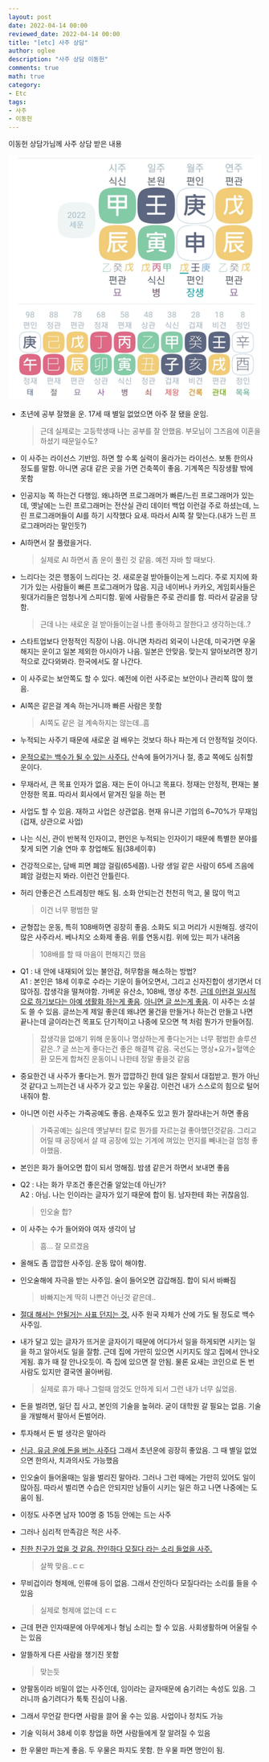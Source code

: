 ```yaml
---
layout: post
date: 2022-04-14 00:00
reviewed_date: 2022-04-14 00:00
title: "[etc] 사주 상담"
author: oglee
description: "사주 상담 이동헌"
comments: true
math: true
category:
- Etc
tags:
- 사주
- 이동헌
---
```


이동헌 상담가님께 사주 상담 받은 내용
<!--more-->

<span class='centered_small'>![dataset](/assets/img/saju/my.jpg)</span>

- 초년에 공부 잘했을 운. 17세 때 별일 없었으면 아주 잘 됐을 운임.
    > 근데 실제로는 고등학생때 나는 공부를 잘 안했음. 부모님이 그즈음에 이혼을 하셨기 때문일수도?

- 이 사주는 라이선스 기반임. 하면 할 수록 실력이 올라가는 라이선스. 보통 한의사 정도를 말함. 아니면 공대 같은 곳을 가면 건축쪽이 좋음. 기계쪽은 직장생활 밖에 못함
- 인공지능 쪽 하는건 다행임. 왜냐하면 프로그래머가 빠른/느린 프로그래머가 있는데, 옛날에는 느린 프로그래머는 전산실 관리 데이터 백업 이런걸 주로 하셨는데, 느린 프로그래머들이 AI를 하기 시작했다 요새. 따라서 AI쪽 잘 맞는다.(내가 느린 프로그래머라는 말인듯?)
- AI하면서 잘 풀렸을거다.
    > 실제로 AI 하면서 좀 운이 풀린 것 같음. 예전 자바 할 때보다.
- 느리다는 것은 행동이 느리다는 것. 새로운걸 받아들이는게 느리다. 주로 지지에 화기가 있는 사람들이 빠른 프로그래머가 많음. 지금 네이버나 카카오, 게임회사들은 윗대가리들은 엄청나게 스피디함. 밑에 사람들은 주로 관리를 함. 따라서 갈굼을 당함.
    > 근데 나는 새로운 걸 받아들이는걸 나름 좋아하고 잘한다고 생각하는데..?
- 스타트업보다 안정적인 직장이 나음. 아니면 차라리 외국이 나은데, 미국가면 우울해지는 운이고 일본 제외한 아시아가 나음. 일본은 안맞음. 맞는지 알아보려면 장기적으로 갔다와봐라. 한국에서도 잘 나간다.
- 이 사주로는 보안쪽도 할 수 있다. 예전에 이런 사주로는 보안이나 관리쪽 많이 했음.
- AI쪽은 같은걸 계속 하는거니까 빠른 사람은 못함
    > AI쪽도 같은 걸 계속하지는 않는데..흠
- 누적되는 사주기 때문에 새로운 걸 배우는 것보다 하나 파는게 더 안정적일 것이다.
- <u>운적으로는 백수가 될 수 있는 사주다.</u> 산속에 들어가거나 절, 종교 쪽에도 심취할 운이다.
- 무재라서, 큰 목표 인자가 없음. 재는 돈이 아니고 목표다. 정재는 안정적, 편재는 불안정한 목표. 따라서 회사에서 맡겨진 일을 하는 편
- 사업도 할 수 있음. 재하고 사업은 상관없음. 현재 유니콘 기업의 6~70%가 무재임(겁재, 상관으로 사업)
- 나는 식신, 관이 반복적 인자이고, 편인은 누적되는 인자이기 때문에 특별한 분야를 찾게 되면 기술 연마 후 창업해도 됨(38세이후)
- 건강적으로는, 담배 피면 폐암 걸림(65세쯤). 나랑 생일 같은 사람이 65세 즈음에 폐암 걸렸는지 봐라. 이런건 안틀린다.
- 허리 안좋은건 스트레칭만 해도 됨. 소화 안되는건 천천히 먹고, 물 많이 먹고
    > 이건 너무 평범한 말
- 균형잡는 운동, 특히 108배하면 굉장히 좋음. 소화도 되고 머리가 시원해짐. 생각이 많은 사주라서. 베나치오 소화제 좋음. 위를 연동시킴. 위에 있는 피가 내려옴
    > 108배를 할 때 마음이 편해지긴 했음
- Q1 : 내 안에 내재되어 있는 불안감, 허무함을 해소하는 방법? <br>
A1 : 본인은 18세 이후로 수라는 기운이 들어오면서, 그리고 신자진합이 생기면서 더 많아짐. 잡생각을 떨쳐야함. 가벼운 유산소, 108배, 명상 추천. <u>근데 이런걸 일시적으로 하기보다는 아예 생활화 하는게 좋음</u>. <u>아니면 글 쓰는게 좋음</u>. 이 사주는 소설도 쓸 수 있음. 글쓰는게 제일 좋은데 왜냐면 물건을 만들거나 하는건 만들고 나면 끝나는데 글이라는건 목표도 단기적이고 나중에 모으면 책 처럼 뭔가가 만들어짐.
    > 잡생각을 없애기 위해 운동이나 명상하는게 좋다는거는 너무 평범한 솔루션 같은..?
    > 글 쓰는게 좋다는건 좋은 해결책 같음.
    > 국선도는 명상+요가+혈액순환 모든게 합쳐진 운동이니 나한테 정말 좋을것 같음
- 중요한건 내 사주가 좋다는거. 뭔가 깝깝하긴 한데 일은 잘되서 대접받고. 뭔가 아닌것 같다고 느끼는건 내 사주가 갖고 있는 우울감. 이런건 내가 스스로의 힘으로 털어내줘야 함.
- 아니면 이런 사주는 가죽공예도 좋음. 손재주도 있고 뭔가 잘라내는거 하면 좋음
    > 가죽공예는 싫은데 옛날부터 칼로 뭔가를 자르는걸 좋아했던것같음. 그리고 어릴 때 공장에서 살 때 공장에 있는 기계에 껴있는 먼지를 빼내는걸 엄청 좋아했음.
- 본인은 화가 들어오면 합이 되서 멍해짐. 밤샘 같은거 하면서 보내면 좋음
- Q2 : 나는 화가 무조건 좋은건줄 알았는데 아닌가?<br>
A2 : 아님. 나는 인이라는 글자가 있기 때문에 합이 됨. 남자한테 화는 귀찮음임.
    > 인오술 합?
- 이 사주는 수가 들어와야 여자 생각이 남
    > 흠... 잘 모르겠음
- 올해도 좀 깝깝한 사주임. 운동 많이 해야함.
- 인오술해에 자극을 받는 사주임. 술이 들어오면 갑갑해짐. 합이 되서 바빠짐
    > 바빠지는게 딱히 나쁜건 아닌것 같은데..
- <u>절대 해서는 안될거는 사표 던지는 것.</u> 사주 원국 자체가 산에 가도 될 정도로 백수 사주임. 
- 내가 달고 있는 글자가 뜨거운 글자이기 때문에 어디가서 일을 하게되면 시키는 일을 하고 알아서도 일을 잘함. 근데 집에 가만히 있으면 시키지도 않고 집에서 안나오게됨. 휴가 때 잘 안나오듯이. 즉 집에 있으면 잘 안됨. 물론 요새는 코인으로 돈 번 사람도 있지만 결국엔 꼴아버림.
    > 실제로 휴가 때나 그럴때 암것도 안하게 되서 그런 내가 너무 싫었음.
- 돈을 벌려면, 일단 집 사고, 본인의 기술을 높혀라. 굳이 대학원 갈 필요는 없음. 기술을 개발해서 팔아서 돈벌어라. 
- 투자해서 돈 벌 생각은 말아라
- <u>신금, 유금 운에 돈을 버는 사주다</u> 그래서 초년운에 굉장히 좋았음. 그 때 별일 없었으면 한의사, 치과의사도 가능했음
- 인오술이 들어올때는 일을 벌리진 말아라. 그러나 그런 때에는 가만히 있어도 일이 많아짐. 따라서 벌리면 수습은 안되지만 남들이 시키는 일은 하고 나면 나중에는 도움이 됨.
- 이정도 사주면 남자 100명 중 15등 안에는 드는 사주
- 그러나 심리적 만족감은 적은 사주.
- <u>친한 친구가 없을 것 같음. 잔인하다 모질다 라는 소리 들었을 사주.</u>
    > 살짝 맞음..ㄷㄷ
- 무비겁이라 형제애, 인류애 등이 없음. 그래서 잔인하다 모질다라는 소리를 들을 수 있음
    > 실제로 형제애 없는데 ㄷㄷ
- 근데 편관 인자때문에 아무에게나 형님 소리는 할 수 있음. 사회생활하며 어울릴 수 는 있음
- 알뜰하게 다른 사람을 챙기진 못함
    > 맞는듯
- 양팔동이라 비밀이 없는 사주인데, 임이라는 글자때문에 숨기려는 속성도 있음. 그러니까 숨기려다가 툭툭 진심이 나옴.
- 그래서 무언갈 한다면 사람을 끌어 올 수는 있음. 사업이나 정치도 가능
- 기술 익혀서 38세 이후 창업을 하면 사람들에게 잘 알려질 수 있음
- 한 우물만 파는게 좋음. 두 우물은 파지도 못함. 한 우물 파면 명인이 됨.
